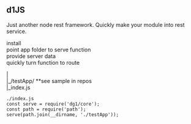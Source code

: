 ## d1JS
Just another node rest framework.
Quickly make your module into rest service.

install <br />
point app folder to serve function<br />
provide server data<br />
quickly turn function to route<br />

|<br />
|_/testApp/ **see sample in repos<br />
|_index.js<br />
```
./index.js
const serve = require('dg1/core');
const path = require('path');
serve(path.join(__dirname, './testApp'));
```